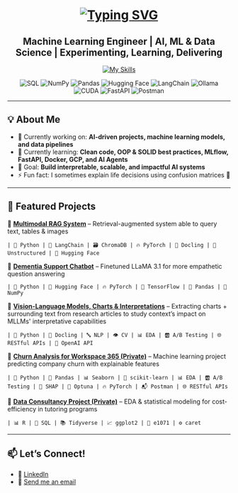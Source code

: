 <h1 align="center">
  <a href="https://git.io/typing-svg">
    <img src="https://readme-typing-svg.herokuapp.com?font=Kode+Mono&weight=600&size=42&duration=3500&pause=600&center=true&vCenter=true&width=900&height=150&lines=Hi+there!%F0%9F%91%8B+I'm+Marek;let's+make+sense+of+data+together" 
         alt="Typing SVG" />
  </a>
</h1>

<h2 align="center"> Machine Learning Engineer | AI, ML & Data Science | Experimenting, Learning, Delivering </h2>

<p align="center">
  <a href="https://skillicons.dev">
    <img src="https://skillicons.dev/icons?i=python,r,sklearn,tensorflow,pytorch,docker,git,bash,powershell"
      alt="My Skills" />
  </a>
</p>

<p align="center">
  <img src="https://img.shields.io/badge/SQL-4479A1?logo=postgresql&logoColor=white" alt="SQL">
  <img src="https://img.shields.io/badge/NumPy-013243?logo=numpy&logoColor=white" alt="NumPy">
  <img src="https://img.shields.io/badge/Pandas-150458?logo=pandas&logoColor=white" alt="Pandas">
  <img src="https://img.shields.io/badge/Hugging%20Face-FF9900?logo=huggingface&logoColor=white" alt="Hugging Face">
  <img src="https://img.shields.io/badge/LangChain-1c3c3c.svg?logo=langchain&logoColor=white" alt="LangChain">
  <img src="https://img.shields.io/badge/Ollama-fff?logo=ollama&logoColor=000" alt="Ollama">
  <img src="https://img.shields.io/badge/CUDA-76B900?logo=nvidia&logoColor=fff" alt="CUDA">
  <img src="https://img.shields.io/badge/FastAPI-009485.svg?logo=fastapi&logoColor=white" alt="FastAPI">
  <img src="https://img.shields.io/badge/Postman-FF6C37?logo=postman&logoColor=white" alt="Postman">
</p>

---

## 💡 About Me  

- 🔭 Currently working on: **AI-driven projects, machine learning models, and data pipelines**  
- 🌱 Currently learning: **Clean code, OOP & SOLID best practices, MLflow, FastAPI, Docker, GCP, and AI Agents**  
- 🎯 Goal: **Build interpretable, scalable, and impactful AI systems**  
- ⚡ Fun fact: I sometimes explain life decisions using confusion matrices 🤖  

---

## 📂 Featured Projects  
🔹 [**Multimodal RAG System**](https://github.com/lazarmarek/MM-RAG) – Retrieval-augmented system able to query text, tables & images  

    | 🐍 Python | 🔗 LangChain | 🗃️ ChromaDB | 🔥 PyTorch | 📑 Docling | 📂 Unstructured | 🤗 Hugging Face  

🔹 [**Dementia Support Chatbot**](https://github.com/lazarmarek/dementia-chatbot) – Finetuned LLaMA 3.1 for more empathetic question answering  

    | 🐍 Python | 🤗 Hugging Face | 🔥 PyTorch | 🧠 TensorFlow | 🐼 Pandas | 🔢 NumPy  

🔹 [**Vision-Language Models, Charts & Interpretations**](https://github.com/lazarmarek/UvA-Thesis-MLLMs-Charts-Contexts) – Extracting charts + surrounding text from research articles to study context’s impact on MLLMs' interpretative capabilities  

    | 🐍 Python | 📑 Docling | 🔤 NLP | 👁️ CV | 📊 EDA | 🆎 A/B Testing | 🌐 RESTful APIs | 🤖 OpenAI API 

🔹 [**Churn Analysis for Workspace 365 (Private)**]() – Machine learning project predicting company churn with explainable features  

    | 🐍 Python | 🐼 Pandas | 📊 Seaborn | 🤖 scikit-learn | 📊 EDA | 🆎 A/B Testing | 🧩 SHAP | 🎯 Optuna | 🔥 PyTorch | 📬 Postman | 🌐 RESTful APIs  

🔹 [**Data Consultancy Project (Private)**]() – EDA & statistical modeling for cost-efficiency in tutoring programs  

    | 📊 R | 💾 SQL | 📚 Tidyverse | 📈 ggplot2 | 🤖 e1071 | ⚙️ caret  

---

## 📫 Let’s Connect!  
- 💼 [LinkedIn](https://www.linkedin.com/in/mareklazar/)    
- 📧 [Send me an email](mailto:maillazar.marek01@gmail.com)


